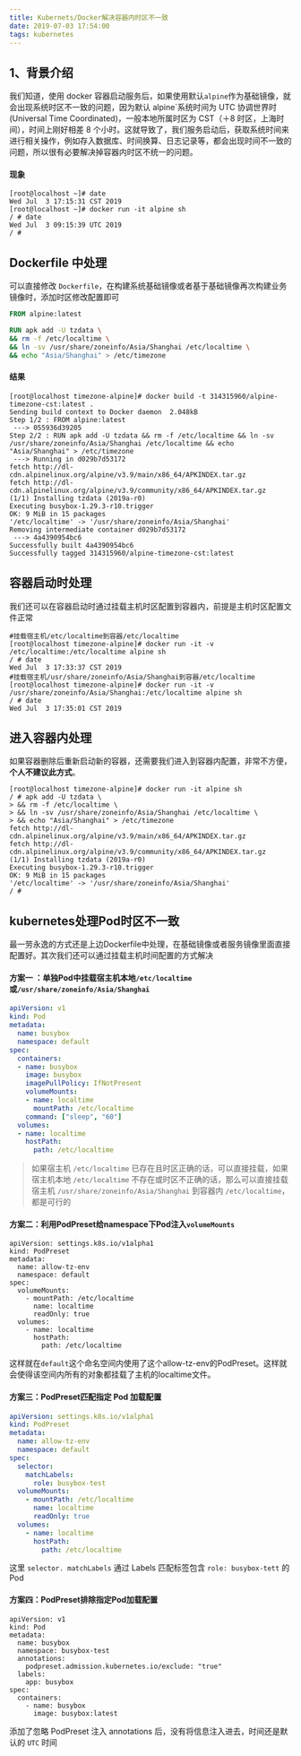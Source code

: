 ```yaml
---
title: Kubernets/Docker解决容器内时区不一致
date: 2019-07-03 17:54:00
tags: kubernetes
---
```


## 1、背景介绍

我们知道，使用 docker 容器启动服务后，如果使用默认`alpine`作为基础镜像，就会出现系统时区不一致的问题，因为默认 alpine`系统时间为 UTC 协调世界时 (Universal Time Coordinated)，一般本地所属时区为 CST（＋8 时区，上海时间），时间上刚好相差 8 个小时。这就导致了，我们服务启动后，获取系统时间来进行相关操作，例如存入数据库、时间换算、日志记录等，都会出现时间不一致的问题，所以很有必要解决掉容器内时区不统一的问题。

#### 现象

```shell
[root@localhost ~]# date
Wed Jul  3 17:15:31 CST 2019
[root@localhost ~]# docker run -it alpine sh
/ # date
Wed Jul  3 09:15:39 UTC 2019
/ # 

```

## Dockerfile 中处理

可以直接修改 `Dockerfile`，在构建系统基础镜像或者基于基础镜像再次构建业务镜像时，添加时区修改配置即可

```dockerfile
FROM alpine:latest

RUN apk add -U tzdata \
&& rm -f /etc/localtime \
&& ln -sv /usr/share/zoneinfo/Asia/Shanghai /etc/localtime \
&& echo "Asia/Shanghai" > /etc/timezone
```
#### 结果
```shell
[root@localhost timezone-alpine]# docker build -t 314315960/alpine-timezone-cst:latest .
Sending build context to Docker daemon  2.048kB
Step 1/2 : FROM alpine:latest
 ---> 055936d39205
Step 2/2 : RUN apk add -U tzdata && rm -f /etc/localtime && ln -sv /usr/share/zoneinfo/Asia/Shanghai /etc/localtime && echo "Asia/Shanghai" > /etc/timezone
 ---> Running in d029b7d53172
fetch http://dl-cdn.alpinelinux.org/alpine/v3.9/main/x86_64/APKINDEX.tar.gz
fetch http://dl-cdn.alpinelinux.org/alpine/v3.9/community/x86_64/APKINDEX.tar.gz
(1/1) Installing tzdata (2019a-r0)
Executing busybox-1.29.3-r10.trigger
OK: 9 MiB in 15 packages
'/etc/localtime' -> '/usr/share/zoneinfo/Asia/Shanghai'
Removing intermediate container d029b7d53172
 ---> 4a4390954bc6
Successfully built 4a4390954bc6
Successfully tagged 314315960/alpine-timezone-cst:latest

```

## 容器启动时处理

我们还可以在容器启动时通过挂载主机时区配置到容器内，前提是主机时区配置文件正常

```shelll
#挂载宿主机/etc/localtime到容器/etc/localtime
[root@localhost timezone-alpine]# docker run -it -v /etc/localtime:/etc/localtime alpine sh
/ # date
Wed Jul  3 17:33:37 CST 2019
#挂载宿主机/usr/share/zoneinfo/Asia/Shanghai到容器/etc/localtime
[root@localhost timezone-alpine]# docker run -it -v /usr/share/zoneinfo/Asia/Shanghai:/etc/localtime alpine sh
/ # date
Wed Jul  3 17:35:01 CST 2019

```

## 进入容器内处理

如果容器删除后重新启动新的容器，还需要我们进入到容器内配置，非常不方便，**个人不建议此方式**。

```shell
[root@localhost timezone-alpine]# docker run -it alpine sh
/ # apk add -U tzdata \
> && rm -f /etc/localtime \
> && ln -sv /usr/share/zoneinfo/Asia/Shanghai /etc/localtime \
> && echo "Asia/Shanghai" > /etc/timezone
fetch http://dl-cdn.alpinelinux.org/alpine/v3.9/main/x86_64/APKINDEX.tar.gz
fetch http://dl-cdn.alpinelinux.org/alpine/v3.9/community/x86_64/APKINDEX.tar.gz
(1/1) Installing tzdata (2019a-r0)
Executing busybox-1.29.3-r10.trigger
OK: 9 MiB in 15 packages
'/etc/localtime' -> '/usr/share/zoneinfo/Asia/Shanghai'
/ # 
```

## kubernetes处理Pod时区不一致

最一劳永逸的方式还是上边Dockerfile中处理，在基础镜像或者服务镜像里面直接配置好。其次我们还可以通过挂载主机时间配置的方式解决

#### 方案一 ：单独Pod中挂载宿主机本地`/etc/localtime`或`/usr/share/zoneinfo/Asia/Shanghai`

```yaml
apiVersion: v1
kind: Pod
metadata:
  name: busybox
  namespace: default
spec:
  containers:
  - name: busybox
    image: busybox
    imagePullPolicy: IfNotPresent
    volumeMounts:
    - name: localtime
      mountPath: /etc/localtime
    command: ["sleep", "60"]
  volumes:
  - name: localtime
    hostPath:
      path: /etc/localtime
```

> 如果宿主机 `/etc/localtime` 已存在且时区正确的话，可以直接挂载，如果宿主机本地 `/etc/localtime` 不存在或时区不正确的话，那么可以直接挂载宿主机 `/usr/share/zoneinfo/Asia/Shanghai` 到容器内 `/etc/localtime`，都是可行的

#### 方案二：利用PodPreset给namespace下Pod注入`volumeMounts`

```
apiVersion: settings.k8s.io/v1alpha1
kind: PodPreset
metadata:
  name: allow-tz-env
  namespace: default
spec:
  volumeMounts:
    - mountPath: /etc/localtime
      name: localtime
      readOnly: true
  volumes:
    - name: localtime
      hostPath:
        path: /etc/localtime
```

这样就在`default`这个命名空间内使用了这个allow-tz-env的PodPreset。这样就会使得该空间内所有的对象都挂载了主机的localtime文件。

#### 方案三：PodPreset匹配指定 Pod 加载配置

```yaml
apiVersion: settings.k8s.io/v1alpha1
kind: PodPreset
metadata:
  name: allow-tz-env
  namespace: default
spec:
  selector:
    matchLabels:
      role: busybox-test
  volumeMounts:
    - mountPath: /etc/localtime
      name: localtime
      readOnly: true
  volumes:
    - name: localtime
      hostPath:
        path: /etc/localtime
```

这里 `selector. matchLabels` 通过 Labels 匹配标签包含 `role: busybox-tett` 的 Pod

#### 方案四：PodPreset排除指定Pod加载配置
```
apiVersion: v1
kind: Pod
metadata:
  name: busybox
  namespace: busybox-test
  annotations:
    podpreset.admission.kubernetes.io/exclude: "true"
  labels:
    app: busybox
spec:
  containers:
    - name: busybox
      image: busybox:latest
```

添加了忽略 PodPreset 注入 annotations 后，没有将信息注入进去，时间还是默认的 `UTC` 时间
